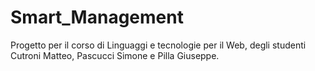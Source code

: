 # Smart_Management

Progetto per il corso di Linguaggi e tecnologie per il Web, degli studenti Cutroni Matteo, Pascucci Simone e Pilla Giuseppe.
